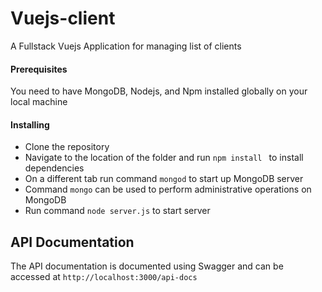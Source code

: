 # Vuejs-client
A Fullstack Vuejs Application for managing list of clients

#### Prerequisites
You need to have MongoDB, Nodejs, and Npm installed globally on your local machine


#### Installing
* Clone the repository
* Navigate to the location of the folder and run ```npm install ``` to install dependencies
* On a different tab run command ```mongod``` to start up MongoDB server
* Command ```mongo``` can be used to perform administrative operations on MongoDB
* Run command ```node server.js``` to start server

## API Documentation
The API documentation is documented using Swagger and can be accessed at ```http://localhost:3000/api-docs```
